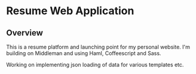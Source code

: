 Resume Web Application
=

Overview
-

This is a resume platform and launching point for my personal website. I'm building on Middleman and using Haml, Coffeescript and Sass.

Working on implementing json loading of data for various templates etc.
